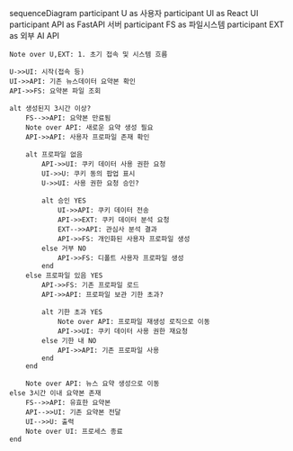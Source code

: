 sequenceDiagram
    participant U as 사용자
    participant UI as React UI
    participant API as FastAPI 서버
    participant FS as 파일시스템
    participant EXT as 외부 AI API

    Note over U,EXT: 1. 초기 접속 및 시스템 흐름
    
    U->>UI: 시작(접속 등)
    UI->>API: 기존 뉴스데이터 요약본 확인
    API->>FS: 요약본 파일 조회
    
    alt 생성된지 3시간 이상?
        FS-->>API: 요약본 만료됨
        Note over API: 새로운 요약 생성 필요
        API->>API: 사용자 프로파일 존재 확인
        
        alt 프로파일 없음
            API->>UI: 쿠키 데이터 사용 권한 요청
            UI->>U: 쿠키 동의 팝업 표시
            U->>UI: 사용 권한 요청 승인?
            
            alt 승인 YES
                UI->>API: 쿠키 데이터 전송
                API->>EXT: 쿠키 데이터 분석 요청
                EXT-->>API: 관심사 분석 결과
                API->>FS: 개인화된 사용자 프로파일 생성
            else 거부 NO
                API->>FS: 디폴트 사용자 프로파일 생성
            end
        else 프로파일 있음 YES
            API->>FS: 기존 프로파일 로드
            API->>API: 프로파일 보관 기한 초과?
            
            alt 기한 초과 YES
                Note over API: 프로파일 재생성 로직으로 이동
                API->>UI: 쿠키 데이터 사용 권한 재요청
            else 기한 내 NO
                API->>API: 기존 프로파일 사용
            end
        end
        
        Note over API: 뉴스 요약 생성으로 이동
    else 3시간 이내 요약본 존재
        FS-->>API: 유효한 요약본
        API-->>UI: 기존 요약본 전달
        UI-->>U: 출력
        Note over UI: 프로세스 종료
    end